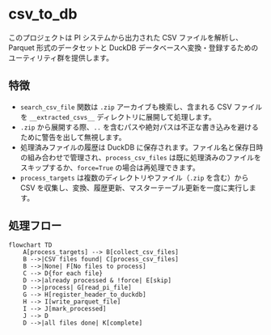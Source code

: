 # csv_to_db

このプロジェクトは PI システムから出力された CSV ファイルを解析し、Parquet 形式のデータセットと DuckDB データベースへ変換・登録するためのユーティリティ群を提供します。

## 特徴

- `search_csv_file` 関数は `.zip` アーカイブも検索し、含まれる CSV ファイルを `__extracted_csvs__` ディレクトリに展開して処理します。
- `.zip` から展開する際、`..` を含むパスや絶対パスは不正な書き込みを避けるために警告を出して無視します。
- 処理済みファイルの履歴は DuckDB に保存されます。ファイル名と保存日時の組み合わせで管理され、`process_csv_files` は既に処理済みのファイルをスキップするか、`force=True` の場合は再処理できます。
- `process_targets` は複数のディレクトリやファイル（`.zip` を含む）から CSV を収集し、変換、履歴更新、マスターテーブル更新を一度に実行します。

## 処理フロー

```mermaid
flowchart TD
    A[process_targets] --> B[collect_csv_files]
    B -->|CSV files found| C[process_csv_files]
    B -->|None| F[No files to process]
    C --> D{for each file}
    D -->|already processed & !force| E[skip]
    D -->|process| G[read_pi_file]
    G --> H[register_header_to_duckdb]
    H --> I[write_parquet_file]
    I --> J[mark_processed]
    J --> D
    D -->|all files done| K[complete]
```

